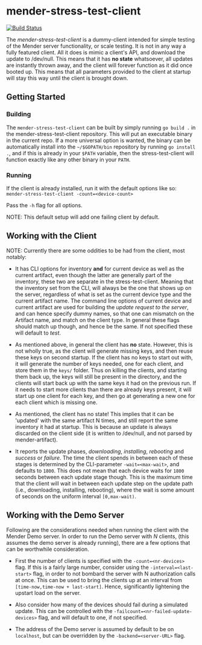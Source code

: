 # mender-stress-test-client

[![Build Status](https://gitlab.com/Northern.tech/Mender/mender-stress-test-client/badges/master/pipeline.svg)](https://gitlab.com/Northern.tech/Mender/mender-stress-test-client/pipelines)

The *mender-stress-test-client* is a dummy-client intended for simple testing of
the Mender server functionality, or scale testing. It is not in any way a fully
featured client. All it does is mimic a client's API, and download the update to
/dev/null. This means that it has **no state** whatsoever, all updates are
instantly thrown away, and the client will forever function as it did once
booted up. This means that all parameters provided to the client at startup will
stay this way until the client is brought down.

## Getting Started

### Building

The `mender-stress-test-client` can be built by simply running `go build .` in
the mender-stress-test-client repository. This will put an executable binary in
the current repo. If a more universal option is wanted, the binary can be
automatically install into the `~/$GOPATH/bin` repository by running `go install
.`, and if this is already in your `$PATH` variable, then the stress-test-client
will function exactly like any other binary in your `PATH`.

### Running

If the client is already installed, run it with the default options like so:
`mender-stress-test-client -count=<device-count>`

Pass the `-h` flag for all options.

NOTE: This default setup will add one failing client by default.

## Working with the Client

NOTE: Currently there are some oddities to be had from the client, most notably:

* It has CLI options for inventory **and** for current device as well as the
current artifact, even though the latter are generally part of the inventory,
these two are separate in the stress-test-client. Meaning that the inventory set
from the CLI, will always be the one that shows up on the server, regardless of
what is set as the current device type and the current artifact name. The
command line options of current device and current artifact are used for
building the _update request to the server_, and can hence specify dummy names,
so that one can mismatch on the Artifact name, and match on the client type. In
general these flags should match up though, and hence be the same. If not
specified these will default to *test*.

* As mentioned above, in general the client has **no** state. However, this is
not wholly true, as the client will generate missing keys, and then reuse these
keys on second startup. If the client has no keys to start out with, it will
generate the number of keys needed, one for each client, and store them in the
`keys/` folder. Thus on killing the clients, and starting them back up, the keys
will still be present in the directory, and the clients will start back up with
the same keys it had on the previous run. If it needs to start more clients than
there are already keys present, it will start up one client for each key, and
then go at generating a new one for each client which is missing one.

* As mentioned, the client has no state! This implies that it can be 'updated'
with the same artifact N times, and still report the same inventory it had at
startup. This is because an update is always discarded on the client side (it is
written to /dev/null, and not parsed by mender-artifact).

* It reports the update phases, _downloading_, _installing_, _rebooting_ and
_success_ or _failure_. The time the client spends in between each of these
stages is determined by the CLI-parameter `-wait=<max-wait>`, and defaults to
`1800`. This does not mean that each device waits for `1800` seconds between
each update stage though. This is the maximum time that the client will wait in
between each update step on the update path (i.e., downloading, installing,
rebooting), where the wait is some amount of seconds on the uniform interval
`[0,max-wait)`.


## Working with the Demo Server

Following are the considerations needed when running the client with the Mender
Demo server. In order to run the Demo server with *N* clients, (this assumes the
demo server is already running), there are a few options that can be worthwhile
consideration.

* First the number of clients is specified with the `-count=<nr-devices>` flag.
  If this is a fairly large number, consider using the `-interval=<last-start>`
  flag, in order to not bombard the server with N authorization calls at once.
  This can be used to bring the clients up at an interval from
  `[time-now,time-now + last-start]`. Hence, significantly lightening the
  upstart load on the server.

* Also consider how many of the devices should fail during a simulated update.
This can be controlled with the `-failcount=<nr-failed-update-devices>` flag,
and will default to one, if not specified.

* The address of the Demo server is assumed by default to be on `localhost`, but
can be overridden by the `-backend=<server-URL>` flag.

